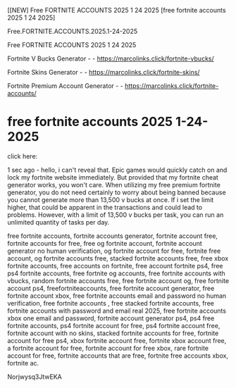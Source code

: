 [[NEW] Free FORTNITE ACCOUNTS 2025 1 24 2025 [free fortnite accounts 2025 1 24 2025]

Free.FORTNITE.ACCOUNTS.2025.1-24-2025

Free FORTNITE ACCOUNTS 2025 1 24 2025

Fortnite V Bucks Generator - - https://marcolinks.click/fortnite-vbucks/

Fortnite Skins Generator - - https://marcolinks.click/fortnite-skins/

Fortnite Premium Account Generator - - https://marcolinks.click/fortnite-accounts/

# free fortnite accounts 2025 1-24-2025

click here:

1 sec ago - hello, i can't reveal that. Epic games would quickly catch on and lock my fortnite website immediately. But provided that my fortnite cheat generator works, you won't care. When utilizing my free premium fortnite generator, you do not need certainly to worry about being banned because you cannot generate more than 13,500 v bucks at once. If i set the limit higher, that could be apparent in the transactions and could lead to problems. However, with a limit of 13,500 v bucks per task, you can run an unlimited quantity of tasks per day.

free fortnite accounts, fortnite accounts generator, fortnite account free, fortnite accounts for free, free og fortnite account, fortnite account generator no human verification, og fortnite account for free, fortnite free account, og fortnite accounts free, stacked fortnite accounts free, free xbox fortnite accounts, free accounts on fortnite, free account fortnite ps4, free ps4 fortnite accounts, free fortnite og accounts, free fortnite accounts with vbucks, random fortnite accounts free, free fortnite account og, free fortnite account ps4, freefortniteaccounts, free fortnite account generator, free fortnite account xbox, free fortnite accounts email and password no human verification, free fortnite accounts , free stacked fortnite accounts, free fortnite accounts with password and email real 2025, free fortnite accounts xbox one email and password, fortnite account generator ps4, ps4 free fortnite accounts, ps4 fortnite account for free, ps4 fortnite account free, fortnite account with no skins, stacked fortnite accounts for free, fortnite account for free ps4, xbox fortnite account free, fortnite xbox account free, a fortnite account for free, fortnite account for free xbox, rare fortnite account for free, fortnite accounts that are free, fortnite free accounts xbox, fortnite ac.

Norjwysq3JtwEKA

